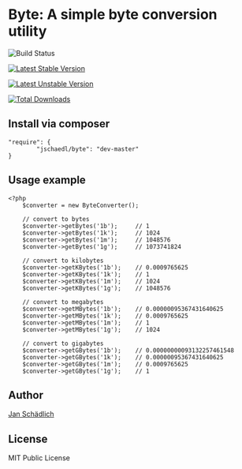 # Byte: A simple byte conversion utility

![Build Status](https://travis-ci.org/jschaedl/Byte.png)

[![Latest Stable Version](https://poser.pugx.org/jschaedl/Byte/v/stable.png)](https://packagist.org/packages/jschaedl/Byte)

[![Latest Unstable Version](https://poser.pugx.org/jschaedl/Byte/v/unstable.png)](https://packagist.org/packages/jschaedl/Byte)

[![Total Downloads](https://poser.pugx.org/jschaedl/byte/downloads.png)](https://packagist.org/packages/jschaedl/byte)

## Install via composer

```
"require": {
        "jschaedl/byte": "dev-master"
}
```

## Usage example

```
<?php
	$converter = new ByteConverter();

	// convert to bytes
	$converter->getBytes('1b'); 	// 1
	$converter->getBytes('1k');		// 1024
	$converter->getBytes('1m');		// 1048576
	$converter->getBytes('1g');		// 1073741824

	// convert to kilobytes
	$converter->getKBytes('1b');	// 0.0009765625
	$converter->getKBytes('1k');	// 1
	$converter->getKBytes('1m');	// 1024
	$converter->getKBytes('1g');	// 1048576

	// convert to megabytes
	$converter->getMBytes('1b');	// 0.00000095367431640625
	$converter->getMBytes('1k');	// 0.0009765625
	$converter->getMBytes('1m');	// 1
	$converter->getMBytes('1g');	// 1024

	// convert to gigabytes
	$converter->getGBytes('1b');	// 0.00000000093132257461548
	$converter->getGBytes('1k');	// 0.00000095367431640625
	$converter->getGBytes('1m');	// 0.0009765625
	$converter->getGBytes('1g');	// 1 

```

## Author

[Jan Schädlich](https://github.com/jschaedl)

## License

MIT Public License

